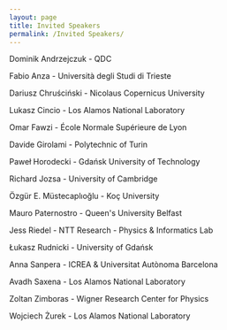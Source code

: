 ```yaml
---
layout: page
title: Invited Speakers
permalink: /Invited Speakers/
---
```

Dominik Andrzejczuk - QDC

Fabio Anza - Università degli Studi di Trieste

Dariusz Chruściński -  Nicolaus Copernicus University

Lukasz Cincio - Los Alamos National Laboratory

Omar Fawzi - École Normale Supérieure de Lyon

Davide Girolami - Polytechnic of Turin

Paweł Horodecki - Gdańsk University of Technology

Richard Jozsa - University of Cambridge

Özgür E. Müstecaplıoğlu - Koç University

Mauro Paternostro - Queen's University Belfast

Jess Riedel -  NTT Research - Physics & Informatics Lab 

Łukasz Rudnicki - University of Gdańsk

Anna Sanpera - ICREA & Universitat Autònoma Barcelona

Avadh Saxena - Los Alamos National Laboratory

Zoltan Zimboras - Wigner Research Center for Physics

Wojciech Żurek - Los Alamos National Laboratory

